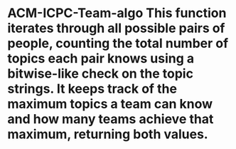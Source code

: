 # ACM-ICPC-Team-algo This function iterates through all possible pairs of people, counting the total number of topics each pair knows using a bitwise-like check on the topic strings. It keeps track of the maximum topics a team can know and how many teams achieve that maximum, returning both values.
